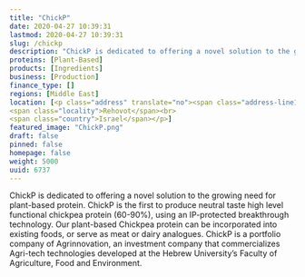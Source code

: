 ```yaml
---
title: "ChickP"
date: 2020-04-27 10:39:31
lastmod: 2020-04-27 10:39:31
slug: /chickp
description: "ChickP is dedicated to offering a novel solution to the growing need for plant-based protein. ChickP is the first to produce neutral taste high level functional chickpea protein (60-90%), using an IP-protected breakthrough technology. Our plant-based Chickpea protein can be incorporated into existing foods, or serve as meat or dairy analogues. ChickP is a portfolio company of Agrinnovation, an investment company that commercializes Agri-tech technologies developed at the Hebrew University’s Faculty of Agriculture, Food and Environment."
proteins: [Plant-Based]
products: [Ingredients]
business: [Production]
finance_type: []
regions: [Middle East]
location: [<p class="address" translate="no"><span class="address-line1">Bnei Moshe Street</span><br>
<span class="locality">Rehovot</span><br>
<span class="country">Israel</span></p>]
featured_image: "ChickP.png"
draft: false
pinned: false
homepage: false
weight: 5000
uuid: 6737
---
```

<p>ChickP is dedicated to offering a novel solution to the growing need for plant-based protein. ChickP is the first to produce neutral taste high level functional chickpea protein (60-90%), using an IP-protected breakthrough technology. Our plant-based Chickpea protein can be incorporated into existing foods, or serve as meat or dairy analogues. ChickP is a portfolio company of Agrinnovation, an investment company that commercializes Agri-tech technologies developed at the Hebrew University’s Faculty of Agriculture, Food and Environment.</p>
